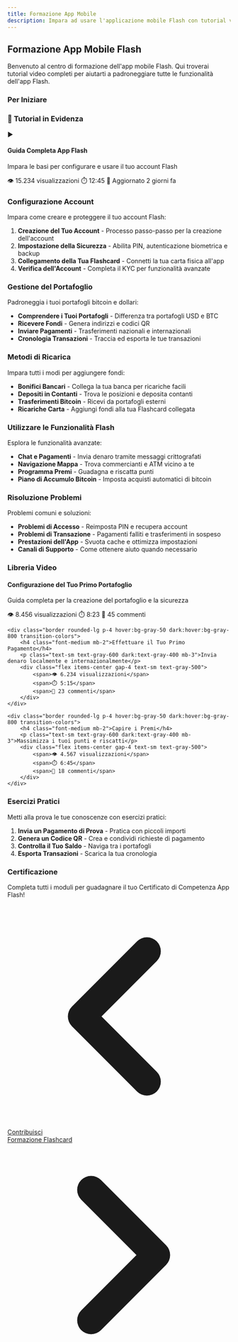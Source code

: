 ```yaml
---
title: Formazione App Mobile
description: Impara ad usare l'applicazione mobile Flash con tutorial video e guide
---
```


## Formazione App Mobile Flash

Benvenuto al centro di formazione dell'app mobile Flash. Qui troverai tutorial video completi per aiutarti a padroneggiare tutte le funzionalità dell'app Flash.

### Per Iniziare

<div class="bg-flash-accent/10 border border-flash-accent/20 rounded-lg p-6 mb-8">
    <h3 class="text-lg font-semibold mb-4">🎥 Tutorial in Evidenza</h3>
    <div class="aspect-video bg-black rounded-lg mb-4">
        <div class="w-full h-full flex items-center justify-center text-white">
            <span class="text-6xl">▶️</span>
        </div>
    </div>
    <h4 class="font-medium mb-2">Guida Completa App Flash</h4>
    <p class="text-sm text-gray-600 dark:text-gray-400 mb-3">Impara le basi per configurare e usare il tuo account Flash</p>
    <div class="flex items-center gap-4 text-sm text-gray-500">
        <span>👁️ 15.234 visualizzazioni</span>
        <span>⏱️ 12:45</span>
        <span>📅 Aggiornato 2 giorni fa</span>
    </div>
</div>

### Configurazione Account

Impara come creare e proteggere il tuo account Flash:

1. **Creazione del Tuo Account** - Processo passo-passo per la creazione dell'account
2. **Impostazione della Sicurezza** - Abilita PIN, autenticazione biometrica e backup
3. **Collegamento della Tua Flashcard** - Connetti la tua carta fisica all'app
4. **Verifica dell'Account** - Completa il KYC per funzionalità avanzate

### Gestione del Portafoglio

Padroneggia i tuoi portafogli bitcoin e dollari:

- **Comprendere i Tuoi Portafogli** - Differenza tra portafogli USD e BTC
- **Ricevere Fondi** - Genera indirizzi e codici QR
- **Inviare Pagamenti** - Trasferimenti nazionali e internazionali
- **Cronologia Transazioni** - Traccia ed esporta le tue transazioni

### Metodi di Ricarica

Impara tutti i modi per aggiungere fondi:

- **Bonifici Bancari** - Collega la tua banca per ricariche facili
- **Depositi in Contanti** - Trova le posizioni e deposita contanti
- **Trasferimenti Bitcoin** - Ricevi da portafogli esterni
- **Ricariche Carta** - Aggiungi fondi alla tua Flashcard collegata

### Utilizzare le Funzionalità Flash

Esplora le funzionalità avanzate:

- **Chat e Pagamenti** - Invia denaro tramite messaggi crittografati
- **Navigazione Mappa** - Trova commercianti e ATM vicino a te
- **Programma Premi** - Guadagna e riscatta punti
- **Piano di Accumulo Bitcoin** - Imposta acquisti automatici di bitcoin

### Risoluzione Problemi

Problemi comuni e soluzioni:

- **Problemi di Accesso** - Reimposta PIN e recupera account
- **Problemi di Transazione** - Pagamenti falliti e trasferimenti in sospeso
- **Prestazioni dell'App** - Svuota cache e ottimizza impostazioni
- **Canali di Supporto** - Come ottenere aiuto quando necessario

### Libreria Video

<div class="grid gap-4 mt-8">
    <div class="border rounded-lg p-4 hover:bg-gray-50 dark:hover:bg-gray-800 transition-colors">
        <h4 class="font-medium mb-2">Configurazione del Tuo Primo Portafoglio</h4>
        <p class="text-sm text-gray-600 dark:text-gray-400 mb-3">Guida completa per la creazione del portafoglio e la sicurezza</p>
        <div class="flex items-center gap-4 text-sm text-gray-500">
            <span>👁️ 8.456 visualizzazioni</span>
            <span>⏱️ 8:23</span>
            <span>💬 45 commenti</span>
        </div>
    </div>
    
    <div class="border rounded-lg p-4 hover:bg-gray-50 dark:hover:bg-gray-800 transition-colors">
        <h4 class="font-medium mb-2">Effettuare il Tuo Primo Pagamento</h4>
        <p class="text-sm text-gray-600 dark:text-gray-400 mb-3">Invia denaro localmente e internazionalmente</p>
        <div class="flex items-center gap-4 text-sm text-gray-500">
            <span>👁️ 6.234 visualizzazioni</span>
            <span>⏱️ 5:15</span>
            <span>💬 23 commenti</span>
        </div>
    </div>
    
    <div class="border rounded-lg p-4 hover:bg-gray-50 dark:hover:bg-gray-800 transition-colors">
        <h4 class="font-medium mb-2">Capire i Premi</h4>
        <p class="text-sm text-gray-600 dark:text-gray-400 mb-3">Massimizza i tuoi punti e riscatti</p>
        <div class="flex items-center gap-4 text-sm text-gray-500">
            <span>👁️ 4.567 visualizzazioni</span>
            <span>⏱️ 6:45</span>
            <span>💬 18 commenti</span>
        </div>
    </div>
</div>

### Esercizi Pratici

Metti alla prova le tue conoscenze con esercizi pratici:

1. **Invia un Pagamento di Prova** - Pratica con piccoli importi
2. **Genera un Codice QR** - Crea e condividi richieste di pagamento
3. **Controlla il Tuo Saldo** - Naviga tra i portafogli
4. **Esporta Transazioni** - Scarica la tua cronologia

### Certificazione

Completa tutti i moduli per guadagnare il tuo Certificato di Competenza App Flash!

<!-- Link di navigazione -->
<div class="flex justify-between items-center mt-8 pt-4 border-t border-zinc-200 dark:border-zinc-700">
  <div class="w-1/3 text-left">
    <a href="../contribute" class="inline-flex items-center bg-purple-600 hover:bg-purple-700 text-white rounded-md transition-colors px-4 py-2 text-sm font-medium shadow-sm hover:shadow-md">
      <svg xmlns="http://www.w3.org/2000/svg" class="h-6 w-6 mr-2" fill="none" viewBox="0 0 24 24" stroke="currentColor">
        <path stroke-linecap="round" stroke-linejoin="round" stroke-width="3" d="M15 19l-7-7 7-7" />
      </svg>
      Contribuisci
    </a>
  </div>
  <div class="w-1/3 text-center">
    <!-- Contenuto centrale opzionale -->
  </div>
  <div class="w-1/3 text-right">
    <a href="flashcard" class="inline-flex items-center bg-purple-600 hover:bg-purple-700 text-white rounded-md transition-colors px-4 py-2 text-sm font-medium shadow-sm hover:shadow-md">
      Formazione Flashcard
      <svg xmlns="http://www.w3.org/2000/svg" class="h-6 w-6 ml-2" fill="none" viewBox="0 0 24 24" stroke="currentColor">
        <path stroke-linecap="round" stroke-linejoin="round" stroke-width="3" d="M9 5l7 7-7 7" />
      </svg>
    </a>
  </div>
</div>